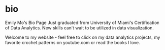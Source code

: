 # bio

Emily Mo's Bio Page 
  Just graduated from University of Miami's Certification of Data Analytics.
  New skills can't wait to be utilized in data visualization.
  
  Welcome to my website - feel free to click on my data analytics projects, my favorite crochet patterns on youtube.com or read the books I love.
  
  
